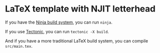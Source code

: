 LaTeX template with NJIT letterhead
===================================

If you have the [Ninja build system](https://ninja-build.org/), you can run `ninja`.

If you use [Tectonic](https://tectonic-typesetting.github.io/), you can run `tectonic -X build`.

And if you have a more traditional LaTeX build system, you can compile `src/main.tex`.

